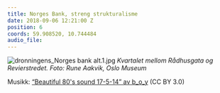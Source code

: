 ```yaml
---
title: Norges Bank, streng strukturalisme
date: 2018-09-06 12:21:00 Z
position: 6
coords: 59.908520, 10.744484
audio_file: 
---
```


![dronningens_Norges bank alt.1.jpg](/uploads/dronningens_Norges%20bank%20alt.1.jpg)
*Kvartalet mellom Rådhusgata og Revierstredet. Foto: Rune Aakvik, Oslo Museum*

Musikk: [“Beautiful 80's sound 17-5-14” av b_o_y](https://soundcloud.com/b_o_y/beautiful-80s-sound-17-5-14) (CC BY 3.0)